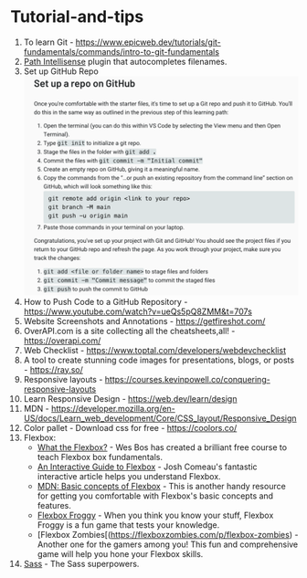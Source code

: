 # Tutorial-and-tips 

1. To learn Git - https://www.epicweb.dev/tutorials/git-fundamentals/commands/intro-to-git-fundamentals
2. [Path Intellisense](https://marketplace.visualstudio.com/items?itemName=christian-kohler.path-intellisense) plugin that autocompletes filenames.
3. Set up GitHub Repo 
![image](assets/SetupRepo.png)
4. How to Push Code to a GitHub Repository - https://www.youtube.com/watch?v=ueQs5pQ8ZMM&t=707s
5. Website Screenshots and Annotations - https://getfireshot.com/
6. OverAPI.com is a site collecting all the cheatsheets,all! -  https://overapi.com/ 
7. Web Checklist - https://www.toptal.com/developers/webdevchecklist
8. A tool to create stunning code images for presentations, blogs, or posts - https://ray.so/
9. Responsive layouts - https://courses.kevinpowell.co/conquering-responsive-layouts
10. Learn Responsive Design - https://web.dev/learn/design
11. MDN - https://developer.mozilla.org/en-US/docs/Learn_web_development/Core/CSS_layout/Responsive_Design
12. Color pallet - Download css for free - https://coolors.co/
13. Flexbox:
      * [What the Flexbox?](https://flexbox.io/) - Wes Bos has created a brilliant free course to teach Flexbox box fundamentals.
      * [An Interactive Guide to Flexbox](https://www.joshwcomeau.com/css/interactive-guide-to-flexbox/) - Josh Comeau's fantastic interactive article helps you understand Flexbox.
      * [MDN: Basic concepts of Flexbox](https://developer.mozilla.org/en-US/docs/Web/CSS/CSS_flexible_box_layout/Basic_concepts_of_flexbox) - This is another handy resource for getting you comfortable with Flexbox's basic concepts and features.
      * [Flexbox Froggy](https://flexboxfroggy.com/) - When you think you know your stuff, Flexbox Froggy is a fun game that tests your knowledge.
      * [Flexbox Zombies[(https://flexboxzombies.com/p/flexbox-zombies) - Another one for the gamers among you! This fun and comprehensive game will help you hone your Flexbox skills.
14. [Sass](https://sass-lang.com/) - The Sass superpowers.
